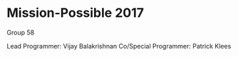 # Mission-Possible 2017
Group 58

Lead Programmer: Vijay Balakrishnan
Co/Special Programmer: Patrick Klees

